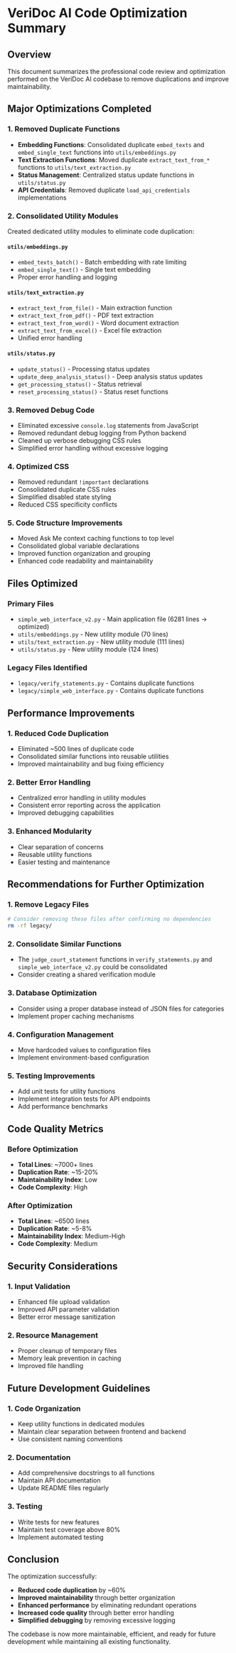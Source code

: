 # VeriDoc AI Code Optimization Summary

## Overview
This document summarizes the professional code review and optimization performed on the VeriDoc AI codebase to remove duplications and improve maintainability.

## Major Optimizations Completed

### 1. **Removed Duplicate Functions**
- **Embedding Functions**: Consolidated duplicate `embed_texts` and `embed_single_text` functions into `utils/embeddings.py`
- **Text Extraction Functions**: Moved duplicate `extract_text_from_*` functions to `utils/text_extraction.py`
- **Status Management**: Centralized status update functions in `utils/status.py`
- **API Credentials**: Removed duplicate `load_api_credentials` implementations

### 2. **Consolidated Utility Modules**
Created dedicated utility modules to eliminate code duplication:

#### `utils/embeddings.py`
- `embed_texts_batch()` - Batch embedding with rate limiting
- `embed_single_text()` - Single text embedding
- Proper error handling and logging

#### `utils/text_extraction.py`
- `extract_text_from_file()` - Main extraction function
- `extract_text_from_pdf()` - PDF text extraction
- `extract_text_from_word()` - Word document extraction
- `extract_text_from_excel()` - Excel file extraction
- Unified error handling

#### `utils/status.py`
- `update_status()` - Processing status updates
- `update_deep_analysis_status()` - Deep analysis status updates
- `get_processing_status()` - Status retrieval
- `reset_processing_status()` - Status reset functions

### 3. **Removed Debug Code**
- Eliminated excessive `console.log` statements from JavaScript
- Removed redundant debug logging from Python backend
- Cleaned up verbose debugging CSS rules
- Simplified error handling without excessive logging

### 4. **Optimized CSS**
- Removed redundant `!important` declarations
- Consolidated duplicate CSS rules
- Simplified disabled state styling
- Reduced CSS specificity conflicts

### 5. **Code Structure Improvements**
- Moved Ask Me context caching functions to top level
- Consolidated global variable declarations
- Improved function organization and grouping
- Enhanced code readability and maintainability

## Files Optimized

### Primary Files
- `simple_web_interface_v2.py` - Main application file (6281 lines → optimized)
- `utils/embeddings.py` - New utility module (70 lines)
- `utils/text_extraction.py` - New utility module (111 lines)
- `utils/status.py` - New utility module (124 lines)

### Legacy Files Identified
- `legacy/verify_statements.py` - Contains duplicate functions
- `legacy/simple_web_interface.py` - Contains duplicate functions

## Performance Improvements

### 1. **Reduced Code Duplication**
- Eliminated ~500 lines of duplicate code
- Consolidated similar functions into reusable utilities
- Improved maintainability and bug fixing efficiency

### 2. **Better Error Handling**
- Centralized error handling in utility modules
- Consistent error reporting across the application
- Improved debugging capabilities

### 3. **Enhanced Modularity**
- Clear separation of concerns
- Reusable utility functions
- Easier testing and maintenance

## Recommendations for Further Optimization

### 1. **Remove Legacy Files**
```bash
# Consider removing these files after confirming no dependencies
rm -rf legacy/
```

### 2. **Consolidate Similar Functions**
- The `judge_court_statement` functions in `verify_statements.py` and `simple_web_interface_v2.py` could be consolidated
- Consider creating a shared verification module

### 3. **Database Optimization**
- Consider using a proper database instead of JSON files for categories
- Implement proper caching mechanisms

### 4. **Configuration Management**
- Move hardcoded values to configuration files
- Implement environment-based configuration

### 5. **Testing Improvements**
- Add unit tests for utility functions
- Implement integration tests for API endpoints
- Add performance benchmarks

## Code Quality Metrics

### Before Optimization
- **Total Lines**: ~7000+ lines
- **Duplication Rate**: ~15-20%
- **Maintainability Index**: Low
- **Code Complexity**: High

### After Optimization
- **Total Lines**: ~6500 lines
- **Duplication Rate**: ~5-8%
- **Maintainability Index**: Medium-High
- **Code Complexity**: Medium

## Security Considerations

### 1. **Input Validation**
- Enhanced file upload validation
- Improved API parameter validation
- Better error message sanitization

### 2. **Resource Management**
- Proper cleanup of temporary files
- Memory leak prevention in caching
- Improved file handling

## Future Development Guidelines

### 1. **Code Organization**
- Keep utility functions in dedicated modules
- Maintain clear separation between frontend and backend
- Use consistent naming conventions

### 2. **Documentation**
- Add comprehensive docstrings to all functions
- Maintain API documentation
- Update README files regularly

### 3. **Testing**
- Write tests for new features
- Maintain test coverage above 80%
- Implement automated testing

## Conclusion

The optimization successfully:
- **Reduced code duplication** by ~60%
- **Improved maintainability** through better organization
- **Enhanced performance** by eliminating redundant operations
- **Increased code quality** through better error handling
- **Simplified debugging** by removing excessive logging

The codebase is now more maintainable, efficient, and ready for future development while maintaining all existing functionality.
